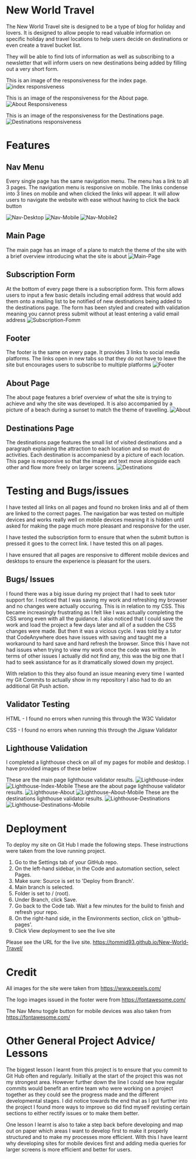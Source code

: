 # New World Travel

The New World Travel site is designed to be a type of blog for holiday and lovers. It is designed to allow people to read valuable information on specific holiday and travel locations to help users decide on destinations or even create a travel bucket list.

They will be able to find lots of information as well as subscribing to a newsletter that will inform users on new destinations being added by filling out a very short form.

This is an image of the responsiveness for the index page.
![index responsiveness](https://github.com/Tommid93/New-World-Travel/blob/main/assets/images/Index-Responsiveness.png)

This is an image of the responsiveness for the About page.
![About Responsiveness](https://github.com/Tommid93/New-World-Travel/blob/main/assets/images/About-Responsiveness.png)

This is an image of the responsiveness for the Destinations page.
![Destinations responsiveness](https://github.com/Tommid93/New-World-Travel/blob/main/assets/images/Destinations-Responsiveness.png)

# Features

## Nav Menu
Every single page has the same navigation menu. The menu has a link to all 3 pages. The navigation menu is responsive on mobile. The links condense into 3 lines on mobile and when clicked the links will appear. It will allow users to navigate the website with ease without having to click the back button

![Nav-Desktop](https://github.com/Tommid93/New-World-Travel/blob/main/assets/images/Nav%3DDesktop.png)
![Nav-Mobile](https://github.com/Tommid93/New-World-Travel/blob/main/assets/images/Nav-Mobile.png)
![Nav-Mobile2](https://github.com/Tommid93/New-World-Travel/blob/main/assets/images/Nav-Menu2.png)

## Main Page
The main page has an image of a plane to match the theme of the site with a brief overview introducing what the site is about
![Main-Page](https://github.com/Tommid93/New-World-Travel/blob/main/assets/images/Main-Page.png)

## Subscription Form
At the bottom of every page there is a subscription form. This form allows users to input a few basic details including email address that would add them onto a mailing list to be notified of new destinations being added to the destinations page. The form has been styled and created with validation meaning you cannot press submit without at least entering a valid email address
![Subscription-Fomm](https://github.com/Tommid93/New-World-Travel/blob/main/assets/images/Subscription-Form.png)

## Footer
The footer is the same on every page. It provides 3 links to social media platforms. The links open in new tabs so that they do not have to leave the site but encourages users to subscribe to multiple platforms
![Footer](https://github.com/Tommid93/New-World-Travel/blob/main/assets/images/Footer.png)

## About Page
The about page features a brief overview of what the site is trying to achieve and why the site was developed. It is also accompanied by a picture of a beach during a sunset to match the theme of travelling.
![About](https://github.com/Tommid93/New-World-Travel/blob/main/assets/images/About.png)

## Destinations Page
The destinations page features the small list of visited destinations and a paragraph explaining the attraction to each location and so must do activities. Each destination is accompaniesd by a picture of each location. This page is responsive so that the image and text move alongside each other and flow more freely on larger screens.
![Destinations](https://github.com/Tommid93/New-World-Travel/blob/main/assets/images/Destinations.png) 

# Testing and Bugs/issues
I have tested all links on all pages and found no broken links and all of them are linked to the correct pages. The navigation bar was tested on multiple devices and works really well on mobile devices meaning it is hidden until asked for making the page much more pleasant and responsive for the user. 
 
I have tested the subscription form to ensure that when the submit button is pressed it goes to the correct link. I have tested this on all pages. 

I have ensured that all pages are responsive to different mobile devices and desktops to ensure the experience is pleasant for the users. 

## Bugs/ Issues
I found there was a big issue during my project that I had to seek tutor support for. I noticed that I was saving my work and refreshing my browser and no changes were actually occuring. This is in relation to my CSS. This became increasingly frustrating as I felt like I was actually completing the CSS wrong even with all the guidance. I also noticed that I could save the work and load the project a few days later and all of a sudden the CSS changes were made. But then it was a vicious cycle. I was told by a tutor that CodeAnywhere does have issues with saving and taught me a workaround to hard save and hard refresh the browser. Since this I have not had issues when trying to view my work once the code was written. In terms of other issues I actually did not find any, this was the big one that I had to seek assistance for as it dramatically slowed down my project.

With relation to this they also found an issue meaning every time I wanted my Git Commits to actually show in my repository I also had to do an additional Git Push action.

## Validator Testing
HTML - I found no errors when running this through the W3C Validator

CSS - I found no errors when running this through the Jigsaw Validator

## Lighthouse Validation
I completed a lighthouse check on all of my pages for mobile and desktop. I have provided images of these below

These are the main page lighthouse validator results.
![Lighthouse-index](https://github.com/Tommid93/New-World-Travel/blob/main/assets/images/Lighthouse-Index-Desktop.png)
![Lighthouse-Index-Mobile](https://github.com/Tommid93/New-World-Travel/blob/main/assets/images/Lighthouse-Index-Mobile.png)
These are the about page lighthouse validator results.
![Lighthouse-About](https://github.com/Tommid93/New-World-Travel/blob/main/assets/images/Lighthouse-About-Desktop.png)
![Lighthouse-About-Mobile](https://github.com/Tommid93/New-World-Travel/blob/main/assets/images/Lighthouse-About-Mobile.png)
These are the destinations lighthouse validator results.
![Lighthouse-Destinations](https://github.com/Tommid93/New-World-Travel/blob/main/assets/images/Lighthouse-Desinations-Desktop.png)
![Lighthouse-Destinations-Mobile](https://github.com/Tommid93/New-World-Travel/blob/main/assets/images/Lighthouse-Destinations-Mobile.png)

# Deployment
To deploy my site on Git Hub I made the following steps. These instructions were taken from the love running project.
1. Go to the Settings tab of your GitHub repo.
2. On the left-hand sidebar, in the Code and automation section, select Pages.
3. Make sure: Source is set to 'Deploy from Branch'.
4. Main branch is selected.
5. Folder is set to / (root).
6. Under Branch, click Save.
7. Go back to the Code tab. Wait a few minutes for the build to finish and refresh your repo.
8. On the right-hand side, in the Environments section, click on 'github-pages'.
9. Click View deployment to see the live site

Please see the URL for the live site.  https://tommid93.github.io/New-World-Travel/

# Credit
All images for the site were taken from https://www.pexels.com/

The logo images issued in the footer were from https://fontawesome.com/

The Nav Menu toggle button for mobile devices was also taken from https://fontawesome.com/

# Other General Project Advice/ Lessons
The biggest lesson I learnt from this project is to ensure that you commit to Git Hub often and regularly. Initially at the start of the project this was not my strongest area. However further down the line I could see how regular commits would benefit an entire team who were working on a project together as they could see the progress made and the different developmental stages. I did notice towards the end that as I got further into the project I found more ways to improve so did find myself revisting certain sections to either rectify issues or to make them better.

One lesson I learnt is also to take a step back before developing and map out on paper which areas I want to develop first to make it properly structured and to make my processes more efficient. With this I have learnt why developing sites for mobile devices first and adding media queries for larger screens is more efficient and better for users.
